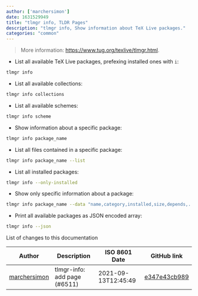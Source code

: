 ```yaml
---
author: ['marchersimon']
date: 1631529949
title: "tlmgr info, TLDR Pages"
description: "tlmgr info, Show information about TeX Live packages."
categories: "common"
---
```

> More information: <https://www.tug.org/texlive/tlmgr.html>.

- List all available TeX Live packages, prefexing installed ones with `i`:

```bash
tlmgr info
```

- List all available collections:

```bash
tlmgr info collections
```

- List all available schemes:

```bash
tlmgr info scheme
```

- Show information about a specific package:

```bash
tlmgr info package_name
```

- List all files contained in a specific package:

```bash
tlmgr info package_name --list
```

- List all installed packages:

```bash
tlmgr info --only-installed
```

- Show only specific information about a package:

```bash
tlmgr info package_name --data "name,category,installed,size,depends,..."
```

- Print all available packages as JSON encoded array:

```bash
tlmgr info --json
```
List of changes to this documentation


Author | Description | ISO 8601 Date | GitHub link
------|-----|-----|-----
[marchersimon](mailto:50295997+marchersimon@users.noreply.github.com) | tlmgr-info: add page (#6511) | 2021-09-13T12:45:49 | [e347e43cb989](https://github.com/tldr-pages/tldr/commit/e347e43cb9899e3dac802e82821f9f99a068efca)

